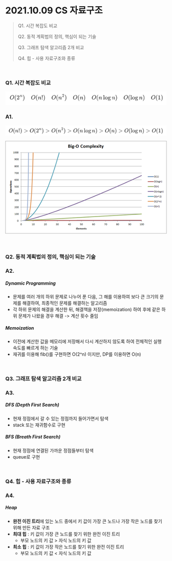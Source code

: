 # 2021.10.09 CS 자료구조

>Q1. 시간 복잡도 비교
>
>Q2. 동적 계획법의 정의, 핵심이 되는 기술
>
>Q3. 그래프 탐색 알고리즘 2개 비교
>
>Q4. 힙 - 사용 자료구조와 종류

<br>

### Q1. 시간 복잡도 비교

<img src="photo/time-complexity-Q.png" alt="image-time-complexity-Q" style="zoom:67%;" />

### A1.

<img src="photo/time-complexity-A.png" alt="image-time-complexity-A" style="zoom:67%;" />

![image-time-complexity-graph](photo/time-complexity-graph.png)

<br>

### Q2. 동적 계획법의 정의, 핵심이 되는 기술

### A2.

##### Dynamic Programming 

* 문제를 여러 개의 하위 문제로 나누어 푼 다음, 그 해를 이용하여 보다 큰 크기의 문제를 해결하여, 최종적인 문제를 해결하는 알고리즘
* 각 하위 문제의 해결을 계산한 뒤, 해결책을 저장(memoization) 하여 후에 같은 하위 문제가 나왔을 경우 해결 -> 계산 횟수 줄임

##### Memoization

* 이전에 계산한 값을 메모리에 저장해서 다시 계산하지 않도록 하여 전체적인 실행 속도를 빠르게 하는 기술
* 재귀를 이용해 fib()를 구현하면 O(2^n) 이지만, DP를 이용하면 O(n)

<br>

### Q3. 그래프 탐색 알고리즘 2개 비교

### A3.

##### DFS (Depth First Search)

* 현재 정점에서 갈 수 있는 정점까지 들어가면서 탐색
* stack 또는 재귀함수로 구현

##### BFS (Breath First Search)

* 현재 정점에 연결된 가까운 정점들부터 탐색
* queue로 구현

<br>

### Q4. 힙 - 사용 자료구조와 종류

### A4.

##### Heap

* **완전 이진 트리**에 있는 노드 중에서 키 값이 가장 큰 노드나 가장 작은 노드를 찾기 위해 만든 자료 구조
* **최대 힙** : 키 값이 가장 큰 노드를 찾기 위한 완전 이진 트리
  * 부모 노드의 키 값 > 자식 노드의 키 값
* **최소 힙** : 키 값이 가장 작은 노드를 찾기 위한 완전 이진 트리
  * 부모 노드의 키 값 < 자식 노드의 키 값



